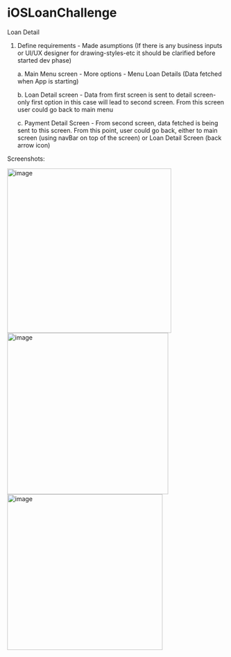 # iOSLoanChallenge
Loan Detail

1. Define requirements - Made asumptions (If there is any business inputs or UI/UX designer for drawing-styles-etc it should be clarified before started dev phase)
 
   a. Main Menu screen - More options - Menu Loan Details (Data fetched when App is starting)
   
   b. Loan Detail screen - Data from first screen is sent to detail screen- only first option in this case will lead to second screen. From this screen user could go back to main menu
   
   c. Payment Detail Screen - From second screen, data fetched is being sent to this screen. From this point, user could go back, either to main screen (using navBar on top of the screen) or Loan Detail Screen (back arrow icon)


Screenshots:

<img width="378" alt="image" src="https://github.com/opastas/iOSLoanChallenge/assets/51020463/55738f31-5b4e-4d07-aa04-53b071463731"><img width="371" alt="image" src="https://github.com/opastas/iOSLoanChallenge/assets/51020463/01350cce-b78a-4126-a733-c22786eae1db"><img width="358" alt="image" src="https://github.com/opastas/iOSLoanChallenge/assets/51020463/753952db-32a8-41c5-bfa8-6bdb91bb30bb">



